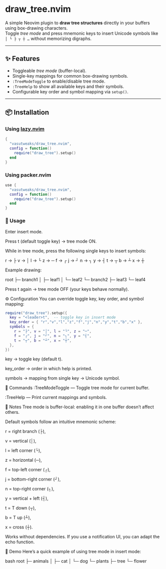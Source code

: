 # draw_tree.nvim

A simple Neovim plugin to **draw tree structures** directly in your buffers using box-drawing characters.  
Toggle *tree mode* and press mnemonic keys to insert Unicode symbols like `│ └ ├ ┬ ┼ …` without memorizing digraphs.

---

## ✨ Features

- Toggleable *tree mode* (buffer-local).
- Single-key mappings for common box-drawing symbols.
- `:TreeModeToggle` to enable/disable tree mode.
- `:TreeHelp` to show all available keys and their symbols.
- Configurable key order and symbol mapping via `setup()`.

---

## 📦 Installation

### Using [lazy.nvim](https://github.com/folke/lazy.nvim)

```lua
{
  "vasutweaks/draw_tree.nvim",
  config = function()
    require("draw_tree").setup()
  end
}
```

### Using packer.nvim

```lua
use {
  "vasutweaks/draw_tree.nvim",
  config = function()
    require("draw_tree").setup()
  end
}
```


### 🚀 Usage
Enter insert mode.

Press <leader>t (default toggle key) → tree mode ON.

While in tree mode, press the following single keys to insert symbols:

r → ├    v → │    l → └    z → ─
f → ┌    j → ┘    n → ┐    y → ┤
t → ┬    b → ┴    x → ┼

Example drawing:

root
├─ branch1
│  ├─ leaf1
│  └─ leaf2
└─ branch2
   ├─ leaf3
   └─ leaf4

Press <leader>t again → tree mode OFF (your keys behave normally).

⚙️ Configuration
You can override toggle key, key order, and symbol mapping:

```lua
require("draw_tree").setup({
  key = "<leader>t",  -- toggle key in insert mode
  key_order = { "r","v","l","z","f","j","n","y","t","b","x" },
  symbols = {
    r = "├", v = "│", l = "└", z = "─",
    f = "┌", j = "┘", n = "┐", y = "┤",
    t = "┬", b = "┴", x = "┼",
  },
})
```
key → toggle key (default <leader>t).

key_order → order in which help is printed.

symbols → mapping from single key → Unicode symbol.

📖 Commands
:TreeModeToggle — Toggle tree mode for current buffer.

:TreeHelp — Print current mappings and symbols.

🔧 Notes
Tree mode is buffer-local: enabling it in one buffer doesn’t affect others.

Default symbols follow an intuitive mnemonic scheme:

r = right branch (├),

v = vertical (│),

l = left corner (└),

z = horizontal (─),

f = top-left corner (┌),

j = bottom-right corner (┘),

n = top-right corner (┐),

y = vertical + left (┤),

t = T down (┬),

b = T up (┴),

x = cross (┼).

Works without dependencies. If you use a notification UI, you can adapt the echo function.

📸 Demo
Here’s a quick example of using tree mode in insert mode:

bash
root
├─ animals
│  ├─ cat
│  └─ dog
└─ plants
   ├─ tree
   └─ flower

